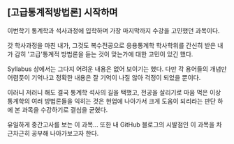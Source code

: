 ## [고급통계적방법론] 시작하며

이번학기 통계학과 석사과정에 입학하며 가장 마지막까지 수강을 고민했던 과목이다.

갓 학사과정을 마친 내가, 그것도 복수전공으로 응용통계학 학사학위를 간신히 받은 내가 감히 '고급'통계적 방법론을 듣는 것이 맞는가에 대한 고민이 있긴 했다.

Syllabus 상에서는 그다지 어려운 내용은 없어 보이기는 했다. 다만 각 용어들의 개념만 어렴풋이 기억나고 정확한 내용은 잘 기억이 나질 않아 걱정이 되었을 뿐이다.

이러니 저러니 해도 결국 통계학 석사의 길을 택했고, 전공을 살리기로 마음 먹은 이상 통계학의 여러 방법론들을 익히는 것은 현업에 나아가서 크게 도움이 되리라는 판단 하에 본 과목을 수강하기로 결심을 굳혔다.

유일하게 중간고사를 보는 이 과목... 또한 내 GitHub 블로그의 시발점인 이 과목을 차근차근히 공부해 나아가보고자 한다.

